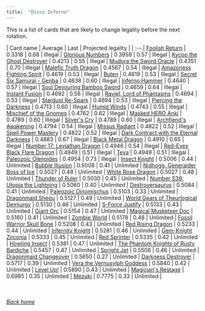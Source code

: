 ```yaml
---
title:  "Disco Inferno"
---
```


This is a list of cards that are likely to change legality before the next rotation.

| Card name | Average | Last | Projected legality |
| :-- |
[Foolish Return](https://db.ygoprodeck.com/card/?search=Foolish%20Return) | 0.3318 | 0.68 | Illegal |
[Glorious Numbers](https://db.ygoprodeck.com/card/?search=Glorious%20Numbers) | 0.3959 | 0.57 | Illegal |
[Kycoo the Ghost Destroyer](https://db.ygoprodeck.com/card/?search=Kycoo%20the%20Ghost%20Destroyer) | 0.4213 | 0.55 | Illegal |
[Mudora the Sword Oracle](https://db.ygoprodeck.com/card/?search=Mudora%20the%20Sword%20Oracle) | 0.4351 | 0.70 | Illegal |
[Malefic Truth Dragon](https://db.ygoprodeck.com/card/?search=Malefic%20Truth%20Dragon) | 0.4567 | 0.54 | Illegal |
[Amazoness Fighting Spirit](https://db.ygoprodeck.com/card/?search=Amazoness%20Fighting%20Spirit) | 0.4619 | 0.53 | Illegal |
[Buten](https://db.ygoprodeck.com/card/?search=Buten) | 0.4619 | 0.53 | Illegal |
[Secret Six Samurai - Genba](https://db.ygoprodeck.com/card/?search=Secret%20Six%20Samurai%20-%20Genba) | 0.4638 | 0.60 | Illegal |
[Inferno Hammer](https://db.ygoprodeck.com/card/?search=Inferno%20Hammer) | 0.4640 | 0.57 | Illegal |
[Soul Devouring Bamboo Sword](https://db.ygoprodeck.com/card/?search=Soul%20Devouring%20Bamboo%20Sword) | 0.4659 | 0.64 | Illegal |
[Instant Fusion](https://db.ygoprodeck.com/card/?search=Instant%20Fusion) | 0.4692 | 0.56 | Illegal |
[Raviel, Lord of Phantasms](https://db.ygoprodeck.com/card/?search=Raviel,%20Lord%20of%20Phantasms) | 0.4694 | 0.53 | Illegal |
[Stardust Re-Spark](https://db.ygoprodeck.com/card/?search=Stardust%20Re-Spark) | 0.4694 | 0.53 | Illegal |
[Piercing the Darkness](https://db.ygoprodeck.com/card/?search=Piercing%20the%20Darkness) | 0.4713 | 0.60 | Illegal |
[Humid Winds](https://db.ygoprodeck.com/card/?search=Humid%20Winds) | 0.4743 | 0.55 | Illegal |
[Mischief of the Gnomes](https://db.ygoprodeck.com/card/?search=Mischief%20of%20the%20Gnomes) | 0.4762 | 0.62 | Illegal |
[Masked HERO Anki](https://db.ygoprodeck.com/card/?search=Masked%20HERO%20Anki) | 0.4789 | 0.60 | Illegal |
[Silver's Cry](https://db.ygoprodeck.com/card/?search=Silver's%20Cry) | 0.4789 | 0.60 | Illegal |
[Archfiend's Awakening](https://db.ygoprodeck.com/card/?search=Archfiend's%20Awakening) | 0.4794 | 0.54 | Illegal |
[Missus Radiant](https://db.ygoprodeck.com/card/?search=Missus%20Radiant) | 0.4822 | 0.52 | Illegal |
[Spell Power Mastery](https://db.ygoprodeck.com/card/?search=Spell%20Power%20Mastery) | 0.4822 | 0.52 | Illegal |
[Dark Contract with the Eternal Darkness](https://db.ygoprodeck.com/card/?search=Dark%20Contract%20with%20the%20Eternal%20Darkness) | 0.4883 | 0.67 | Illegal |
[Black Metal Dragon](https://db.ygoprodeck.com/card/?search=Black%20Metal%20Dragon) | 0.4910 | 0.65 | Illegal |
[Number 17: Leviathan Dragon](https://db.ygoprodeck.com/card/?search=Number%2017:%20Leviathan%20Dragon) | 0.4946 | 0.54 | Illegal |
[Red-Eyes Black Flare Dragon](https://db.ygoprodeck.com/card/?search=Red-Eyes%20Black%20Flare%20Dragon) | 0.4949 | 0.51 | Illegal |
[Teva](https://db.ygoprodeck.com/card/?search=Teva) | 0.4949 | 0.51 | Illegal |
[Paleozoic Olenoides](https://db.ygoprodeck.com/card/?search=Paleozoic%20Olenoides) | 0.4954 | 0.73 | Illegal |
[Insect Knight](https://db.ygoprodeck.com/card/?search=Insect%20Knight) | 0.5006 | 0.44 | Unlimited |
[Bubble Illusion](https://db.ygoprodeck.com/card/?search=Bubble%20Illusion) | 0.5008 | 0.41 | Unlimited |
[Nidhogg, Generaider Boss of Ice](https://db.ygoprodeck.com/card/?search=Nidhogg,%20Generaider%20Boss%20of%20Ice) | 0.5027 | 0.48 | Unlimited |
[White Rose Dragon](https://db.ygoprodeck.com/card/?search=White%20Rose%20Dragon) | 0.5027 | 0.48 | Unlimited |
[Thunder of Ruler](https://db.ygoprodeck.com/card/?search=Thunder%20of%20Ruler) | 0.5030 | 0.45 | Unlimited |
[Number S39: Utopia the Lightning](https://db.ygoprodeck.com/card/?search=Number%20S39:%20Utopia%20the%20Lightning) | 0.5060 | 0.40 | Unlimited |
[Destroyersaurus](https://db.ygoprodeck.com/card/?search=Destroyersaurus) | 0.5084 | 0.41 | Unlimited |
[Paleozoic Dinomischus](https://db.ygoprodeck.com/card/?search=Paleozoic%20Dinomischus) | 0.5103 | 0.33 | Unlimited |
[Dragonmaid Sheou](https://db.ygoprodeck.com/card/?search=Dragonmaid%20Sheou) | 0.5127 | 0.49 | Unlimited |
[World Gears of Theurlogical Demiurgy](https://db.ygoprodeck.com/card/?search=World%20Gears%20of%20Theurlogical%20Demiurgy) | 0.5130 | 0.46 | Unlimited |
[S-Force Justify](https://db.ygoprodeck.com/card/?search=S-Force%20Justify) | 0.5133 | 0.43 | Unlimited |
[Giant Orc](https://db.ygoprodeck.com/card/?search=Giant%20Orc) | 0.5154 | 0.47 | Unlimited |
[Magical Musketeer Doc](https://db.ygoprodeck.com/card/?search=Magical%20Musketeer%20Doc) | 0.5160 | 0.41 | Unlimited |
[Zombie World](https://db.ygoprodeck.com/card/?search=Zombie%20World) | 0.5178 | 0.48 | Unlimited |
[Fossil Warrior Skull Bone](https://db.ygoprodeck.com/card/?search=Fossil%20Warrior%20Skull%20Bone) | 0.5208 | 0.43 | Unlimited |
[Red Rising Dragon](https://db.ygoprodeck.com/card/?search=Red%20Rising%20Dragon) | 0.5233 | 0.44 | Unlimited |
[Infernity Knight](https://db.ygoprodeck.com/card/?search=Infernity%20Knight) | 0.5281 | 0.46 | Unlimited |
[Gem-Knight Zirconia](https://db.ygoprodeck.com/card/?search=Gem-Knight%20Zirconia) | 0.5333 | 0.45 | Unlimited |
[Red Sprinter](https://db.ygoprodeck.com/card/?search=Red%20Sprinter) | 0.5335 | 0.42 | Unlimited |
[Howling Insect](https://db.ygoprodeck.com/card/?search=Howling%20Insect) | 0.5381 | 0.47 | Unlimited |
[The Phantom Knights of Rusty Bardiche](https://db.ygoprodeck.com/card/?search=The%20Phantom%20Knights%20of%20Rusty%20Bardiche) | 0.5457 | 0.47 | Unlimited |
[Spright Jet](https://db.ygoprodeck.com/card/?search=Spright%20Jet) | 0.5508 | 0.46 | Unlimited |
[Dragonmaid Changeover](https://db.ygoprodeck.com/card/?search=Dragonmaid%20Changeover) | 0.5650 | 0.27 | Unlimited |
[Darkness Destroyer](https://db.ygoprodeck.com/card/?search=Darkness%20Destroyer) | 0.5717 | 0.39 | Unlimited |
[Vera the Vernusylph Goddess](https://db.ygoprodeck.com/card/?search=Vera%20the%20Vernusylph%20Goddess) | 0.5840 | 0.42 | Unlimited |
[Level Up!](https://db.ygoprodeck.com/card/?search=Level%20Up!) | 0.5890 | 0.43 | Unlimited |
[Magician's Restage](https://db.ygoprodeck.com/card/?search=Magician's%20Restage) | 0.6985 | 0.35 | Unlimited |
[Mezuki](https://db.ygoprodeck.com/card/?search=Mezuki) | 0.7775 | 0.33 | Unlimited |

<br>

###### [Back home](index)